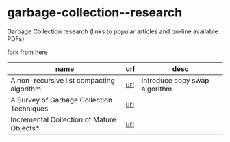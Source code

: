 garbage-collection--research
============================

Garbage Collection research (links to popular articles and on-line available PDFs)

fork from [here](https://github.com/bieli/garbage-collection--research)

|name|url|desc|
|--|--|--|
|A non-recursive list compacting algorithm|[url](https://people.cs.umass.edu/~emery/classes/cmpsci691s-fall2004/papers/p677-cheney.pdf)|introduce copy swap algorithm|
|A Survey of Garbage Collection Techniques|[url](https://pages.cs.wisc.edu/~zhong/termproj_surveyGC.html)||
|Incremental Collection of Mature Objects*|[url](https://link.springer.com/chapter/10.1007/BFb0017203)||


